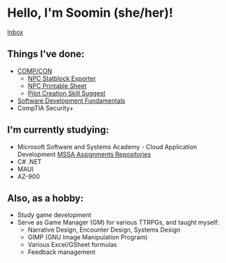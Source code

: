 # Hello, I'm Soomin (she/her)!
[Inbox](https://github.com/nimoooos/nimoooos/discussions)

## Things I've done:
* [COMP/CON](https://github.com/massif-press/compcon/)
  * [NPC Statblock Exporter](https://github.com/massif-press/compcon/blob/master/CHANGELOG.md#features-1)
  * [NPC Printable Sheet](https://github.com/massif-press/compcon/blob/master/CHANGELOG.md#features)
  * [Pilot Creation Skill Suggest](https://github.com/massif-press/compcon/blob/master/CHANGELOG.md#features)
* [Software Development Fundamentals](https://www.linkedin.com/learning/paths/software-development-fundamentals)
* CompTIA Security+

## I'm currently studying:
* Microsoft Software and Systems Academy - Cloud Application Development [MSSA Assignments Repositories](https://github.com/Soomin-Song-MSSA-PCAD17)
* C# .NET
* MAUI
* AZ-900

## Also, as a hobby:
* Study game development
* Serve as Game Manager (GM) for various TTRPGs, and taught myself:
  - Narrative Design, Encounter Design, Systems Design
  - GIMP (GNU Image Manipulation Program)
  - Various Excel/GSheet formulas
  - Feedback management
 
